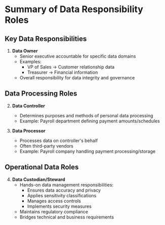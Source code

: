 # Summary of Data Responsibility Roles

## Key Data Responsibilities
1. **Data Owner**  
   - Senior executive accountable for specific data domains  
   - Examples:  
     - VP of Sales → Customer relationship data  
     - Treasurer → Financial information  
   - Overall responsibility for data integrity and governance  

## Data Processing Roles
2. **Data Controller**  
   - Determines purposes and methods of personal data processing  
   - Example: Payroll department defining payment amounts/schedules  

3. **Data Processor**  
   - Processes data on controller's behalf  
   - Often third-party vendors  
   - Example: Payroll company handling payment processing/storage  

## Operational Data Roles
4. **Data Custodian/Steward**  
   - Hands-on data management responsibilities:  
     - Ensures data accuracy and privacy  
     - Applies sensitivity classifications  
     - Manages access controls  
     - Implements security measures  
   - Maintains regulatory compliance  
   - Bridges technical and business requirements  
